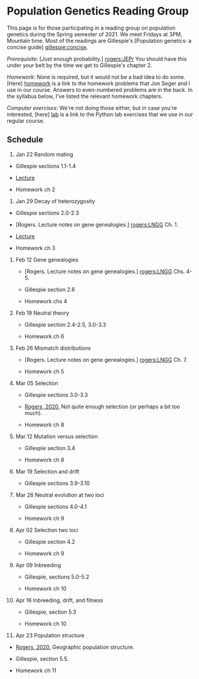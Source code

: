 # Population Genetics Reading Group

This page is for those participating in a reading group on population
genetics during the Spring semester of 2021. We meet Fridays at 3PM,
Mountain time. Most of the readings are Gillespie's
[Population genetics: a concise guide] [gillespie:concise].

*Prerequisite*: [Just enough probability.] [rogers:JEPr] You
should have this under your belt by the time we get to Gillespie's
chapter 2.

*Homework*: None is required, but it would not be a bad idea to do
 some. [Here] [homework] is a link to the homework problems that Jon
 Seger and I use in our course. Answers to even-numbered problems are
 in the back. In the syllabus below, I've listed the relevant homework
 chapters. 

*Computer exercises*: We're not doing those either, but in case you're
 interested, [here] [lab] is a link to the Python lab exercises that
 we use in our regular course.

## Schedule

1. Jan 22 Random mating

  * Gillespie sections 1.1-1.4

  * [Lecture](hardywei.pdf)

  * Homework ch 2

1. Jan 29 Decay of heterozygosity

  * Gillespie sections 2.0-2.3

  * [Rogers. Lecture notes on gene genealogies.] [rogers:LNGG] Ch. 1.

  * [Lecture](hetzdecay.pdf)

  * Homework ch 3

1. Feb 12 Gene genealogies

   * [Rogers. Lecture notes on gene genealogies.] [rogers:LNGG] Chs. 4-5.

   * Gillespie section 2.6

   * Homework chs 4

1. Feb 19 Neutral theory

   * Gillespie section 2.4-2.5, 3.0-3.3

   * Homework ch 6

1. Feb 26 Mismatch distributions

   * [Rogers. Lecture notes on gene genealogies.] [rogers:LNGG] Ch. 7.

   * Homework ch 5

1. Mar 05 Selection 

   * Gillespie sections 3.0-3.3

   * [Rogers, 2020.](seln.pdf) Not quite enough
     selection (or perhaps a bit too much).

   * Homework ch 8

1. Mar 12 Mutation versus selection

   * Gillespie section 3.4

   * Homework ch 8

1. Mar 19 Selection and drift

   * Gillespie sections 3.9-3.10

1. Mar 26 Neutral evolution at two loci

   * Gillespie sections 4.0-4.1

   * Homework ch 9

1. Apr 02 Selection two loci

   * Gillespie section 4.2

   * Homework ch 9

1. Apr 09 Inbreeding

   *  Gillespie, sections 5.0-5.2

   * Homework ch 10

1. Apr 16 Inbreeding, drift, and fitness

   *  Gillespie, section 5.3

   * Homework ch 10

1. Apr 23 Population structure

  * [Rogers, 2020.](popstruc.pdf) Geographic population
    structure.
  
  * Gillespie, section 5.5.

  * Homework ch 11

[rogers:JEPr]:
http://content.csbs.utah.edu/~rogers/pubs/Rogers-JEP.pdf

[rogers:LNGG]:
ggeneal.pdf

[gillespie:concise]:
https://www.amazon.com/Population-Genetics-John-H-Gillespie/dp/0801880092

[homework]:
https://content.csbs.utah.edu/~rogers/ant5221/homework/homework.pdf

[lab]:
https://content.csbs.utah.edu/~rogers/ant5221/lab/index.php
